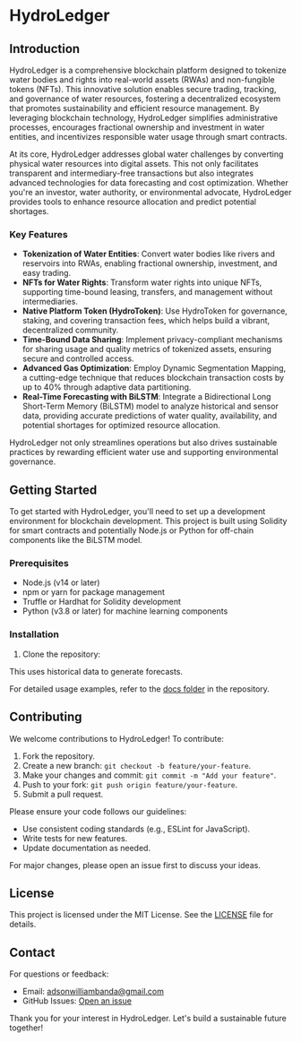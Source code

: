 # HydroLedger

## Introduction

HydroLedger is a comprehensive blockchain platform designed to tokenize water bodies and rights into real-world assets (RWAs) and non-fungible tokens (NFTs). This innovative solution enables secure trading, tracking, and governance of water resources, fostering a decentralized ecosystem that promotes sustainability and efficient resource management. By leveraging blockchain technology, HydroLedger simplifies administrative processes, encourages fractional ownership and investment in water entities, and incentivizes responsible water usage through smart contracts.

At its core, HydroLedger addresses global water challenges by converting physical water resources into digital assets. This not only facilitates transparent and intermediary-free transactions but also integrates advanced technologies for data forecasting and cost optimization. Whether you're an investor, water authority, or environmental advocate, HydroLedger provides tools to enhance resource allocation and predict potential shortages.

### Key Features
- **Tokenization of Water Entities**: Convert water bodies like rivers and reservoirs into RWAs, enabling fractional ownership, investment, and easy trading.
- **NFTs for Water Rights**: Transform water rights into unique NFTs, supporting time-bound leasing, transfers, and management without intermediaries.
- **Native Platform Token (HydroToken)**: Use HydroToken for governance, staking, and covering transaction fees, which helps build a vibrant, decentralized community.
- **Time-Bound Data Sharing**: Implement privacy-compliant mechanisms for sharing usage and quality metrics of tokenized assets, ensuring secure and controlled access.
- **Advanced Gas Optimization**: Employ Dynamic Segmentation Mapping, a cutting-edge technique that reduces blockchain transaction costs by up to 40% through adaptive data partitioning.
- **Real-Time Forecasting with BiLSTM**: Integrate a Bidirectional Long Short-Term Memory (BiLSTM) model to analyze historical and sensor data, providing accurate predictions of water quality, availability, and potential shortages for optimized resource allocation.

HydroLedger not only streamlines operations but also drives sustainable practices by rewarding efficient water use and supporting environmental governance.

## Getting Started

To get started with HydroLedger, you'll need to set up a development environment for blockchain development. This project is built using Solidity for smart contracts and potentially Node.js or Python for off-chain components like the BiLSTM model.

### Prerequisites
- Node.js (v14 or later)
- npm or yarn for package management
- Truffle or Hardhat for Solidity development
- Python (v3.8 or later) for machine learning components

### Installation
1. Clone the repository:

This uses historical data to generate forecasts.

For detailed usage examples, refer to the [docs folder](docs/usage.md) in the repository.

## Contributing

We welcome contributions to HydroLedger! To contribute:
1. Fork the repository.
2. Create a new branch: `git checkout -b feature/your-feature`.
3. Make your changes and commit: `git commit -m "Add your feature"`.
4. Push to your fork: `git push origin feature/your-feature`.
5. Submit a pull request.

Please ensure your code follows our guidelines:
- Use consistent coding standards (e.g., ESLint for JavaScript).
- Write tests for new features.
- Update documentation as needed.

For major changes, please open an issue first to discuss your ideas.

## License

This project is licensed under the MIT License. See the [LICENSE](LICENSE) file for details.

## Contact

For questions or feedback:
- Email: adsonwilliambanda@gmail.com
- GitHub Issues: [Open an issue](https://github.com/Blockchain-WaterManagement-Project/HydroLedger)

Thank you for your interest in HydroLedger. Let's build a sustainable future together!



